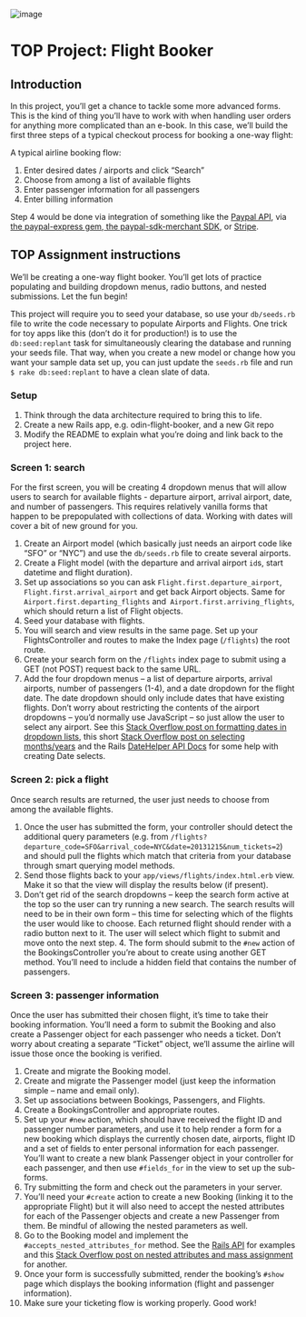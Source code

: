 ![image](https://github.com/user-attachments/assets/20f14b74-47dc-4e3c-9b55-ba1964d0c2d5)

# TOP Project: Flight Booker
## Introduction
In this project, you’ll get a chance to tackle some more advanced forms. This is the kind of thing you’ll have to work with when handling user orders for anything more complicated than an e-book. In this case, we’ll build the first three steps of a typical checkout process for booking a one-way flight:

A typical airline booking flow:

1. Enter desired dates / airports and click “Search”
2. Choose from among a list of available flights
3. Enter passenger information for all passengers
4. Enter billing information


Step 4 would be done via integration of something like the [Paypal API](http://coding.smashingmagazine.com/2011/09/05/getting-started-with-the-paypal-api/), via [the paypal-express gem](https://github.com/nov/paypal-express),[ the paypal-sdk-merchant SDK](https://www.tommyblue.it/2013/07/02/paypal-express-checkout-with-ruby-on-rails-and-paypal-sdk-merchant/), or [Stripe](https://docs.stripe.com/checkout/quickstart).

## TOP Assignment instructions
We’ll be creating a one-way flight booker. You’ll get lots of practice populating and building dropdown menus, radio buttons, and nested submissions. Let the fun begin!

This project will require you to seed your database, so use your `db/seeds.rb` file to write the code necessary to populate Airports and Flights. One trick for toy apps like this (don’t do it for production!) is to use the `db:seed:replant` task for simultaneously clearing the database and running your seeds file. That way, when you create a new model or change how you want your sample data set up, you can just update the `seeds.rb` file and run `$ rake db:seed:replant` to have a clean slate of data.

### Setup
1. Think through the data architecture required to bring this to life.
2. Create a new Rails app, e.g. odin-flight-booker, and a new Git repo
3. Modify the README to explain what you’re doing and link back to the project here.
   
### Screen 1: search
For the first screen, you will be creating 4 dropdown menus that will allow users to search for available flights - departure airport, arrival airport, date, and number of passengers. This requires relatively vanilla forms that happen to be prepopulated with collections of data. Working with dates will cover a bit of new ground for you.

1. Create an Airport model (which basically just needs an airport code like “SFO” or “NYC”) and use the `db/seeds.rb` file to create several airports.
2. Create a Flight model (with the departure and arrival airport `id`s, start datetime and flight duration).
3. Set up associations so you can ask `Flight.first.departure_airport`, `Flight.first.arrival_airport` and get back Airport objects. Same for `Airport.first.departing_flights` and` Airport.first.arriving_flights`, which should return a list of Flight objects.
4. Seed your database with flights.
5. You will search and view results in the same page. Set up your FlightsController and routes to make the Index page (`/flights`) the root route.
6. Create your search form on the `/flights` index page to submit using a GET (not POST) request back to the same URL.
7. Add the four dropdown menus – a list of departure airports, arrival airports, number of passengers (1-4), and a date dropdown for the flight date. The date dropdown should only include dates that have existing flights. Don’t worry about restricting the contents of the airport dropdowns – you’d normally use JavaScript – so just allow the user to select any airport. See this [Stack Overflow post on formatting dates in dropdown lists](http://stackoverflow.com/questions/15720940/rails-format-date-in-drop-down-list-in-view), this short [Stack Overflow post on selecting months/years](http://stackoverflow.com/questions/13001904/rails-drop-down-select-month-year) and the Rails [DateHelper API Docs](http://api.rubyonrails.org/classes/ActionView/Helpers/DateHelper.html) for some help with creating Date selects.
   
### Screen 2: pick a flight
Once search results are returned, the user just needs to choose from among the available flights.

1. Once the user has submitted the form, your controller should detect the additional query parameters (e.g. from `/flights?departure_code=SFO&arrival_code=NYC&date=20131215&num_tickets=2`) and should pull the flights which match that criteria from your database through smart querying model methods.
2. Send those flights back to your `app/views/flights/index.html.erb` view. Make it so that the view will display the results below (if present).
3. Don’t get rid of the search dropdowns – keep the search form active at the top so the user can try running a new search.
The search results will need to be in their own form – this time for selecting which of the flights the user would like to choose. Each returned flight should render with a radio button next to it. The user will select which flight to submit and move onto the next step. 4. The form should submit to the `#new` action of the BookingsController you’re about to create using another GET method. You’ll need to include a hidden field that contains the number of passengers.

### Screen 3: passenger information
Once the user has submitted their chosen flight, it’s time to take their booking information. You’ll need a form to submit the Booking and also create a Passenger object for each passenger who needs a ticket. Don’t worry about creating a separate “Ticket” object, we’ll assume the airline will issue those once the booking is verified.

1. Create and migrate the Booking model.
2. Create and migrate the Passenger model (just keep the information simple – name and email only).
3. Set up associations between Bookings, Passengers, and Flights.
4. Create a BookingsController and appropriate routes.
5. Set up your `#new` action, which should have received the flight ID and passenger number parameters, and use it to help render a form for a new booking which displays the currently chosen date, airports, flight ID and a set of fields to enter personal information for each passenger. You’ll want to create a new blank Passenger object in your controller for each passenger, and then use `#fields_for` in the view to set up the sub-forms.
6. Try submitting the form and check out the parameters in your server.
7. You’ll need your `#create` action to create a new Booking (linking it to the appropriate Flight) but it will also need to accept the nested attributes for each of the Passenger objects and create a new Passenger from them. Be mindful of allowing the nested parameters as well.
8. Go to the Booking model and implement the `#accepts_nested_attributes_for` method. See the [Rails API](http://api.rubyonrails.org/classes/ActiveRecord/NestedAttributes/ClassMethods.html) for examples and this [Stack Overflow post on nested attributes and mass assignment](http://stackoverflow.com/questions/18540679/rails-4-accepts-nested-attributes-for-and-mass-assignment) for another.
9. Once your form is successfully submitted, render the booking’s `#show` page which displays the booking information (flight and passenger information).
10. Make sure your ticketing flow is working properly. Good work!
